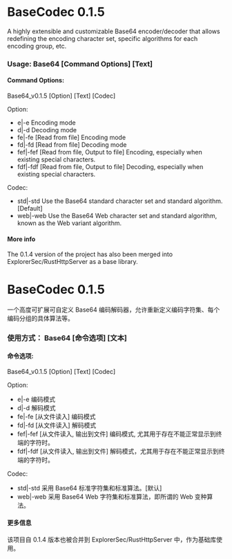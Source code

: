 # BaseCodec 0.1.5

A highly extensible and customizable Base64 encoder/decoder that allows redefining the encoding character set, specific algorithms for each encoding group, etc. 

### Usage: Base64 [Command Options] [Text] 

#### **Command Options:** 

Base64_v0.1.5 [Option] [Text] [Codec]

Option:
- e|-e      Encoding mode
- d|-d      Decoding mode
- fe|-fe    [Read from file] Encoding mode 
- fd|-fd    [Read from file] Decoding mode
- fef|-fef  [Read from file, Output to file] Encoding, especially when existing special characters. 
- fdf|-fdf  [Read from file, Output to file] Decoding, especially when existing special characters. 

Codec:
- std|-std  Use the Base64 standard character set and standard algorithm. [Default]
- web|-web  Use the Base64 Web character set and standard algorithm, known as the Web variant algorithm.

#### More info

The 0.1.4 version of the project has also been merged into ExplorerSec/RustHttpServer as a base library.

# BaseCodec 0.1.5

一个高度可扩展可自定义 Base64 编码解码器，允许重新定义编码字符集、每个编码分组的具体算法等。

### 使用方式： Base64 [命令选项] [文本] 

#### **命令选项:**

Base64_v0.1.5 [Option] [Text] [Codec]

Option:
- e|-e      编码模式
- d|-d      解码模式
- fe|-fe    [从文件读入] 编码模式
- fd|-fd    [从文件读入] 解码模式
- fef|-fef  [从文件读入, 输出到文件] 编码模式, 尤其用于存在不能正常显示到终端的字符时。
- fdf|-fdf  [从文件读入, 输出到文件] 解码模式，尤其用于存在不能正常显示到终端的字符时。 

Codec:
- std|-std  采用 Base64 标准字符集和标准算法。[默认] 
- web|-web  采用 Base64 Web 字符集和标准算法，即所谓的 Web 变种算法。

#### 更多信息

该项目自 0.1.4 版本也被合并到 ExplorerSec/RustHttpServer 中，作为基础库使用。
